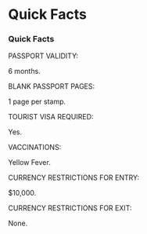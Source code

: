 # Quick Facts

### Quick Facts

PASSPORT VALIDITY:

6 months.

BLANK PASSPORT PAGES:

1 page per stamp.

TOURIST VISA REQUIRED:

Yes.

VACCINATIONS:

Yellow Fever.

CURRENCY RESTRICTIONS FOR ENTRY:

$10,000.

CURRENCY RESTRICTIONS FOR EXIT:

None.